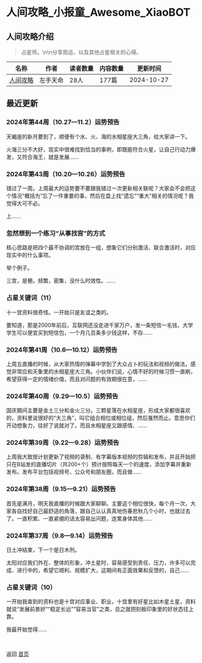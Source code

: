 # 人间攻略_小报童_Awesome_XiaoBOT

## 人间攻略介绍
> 占星师。\n\n分享周运，以及其他占星相关的心得。  
  


|名称|作者|读者数量|内容数量|更新时间|
|---|---|---|---|---|
|[人间攻略](https://xiaobot.net/p/astroweek?refer=0b133df9-27dc-423b-8101-639049001c13)|左手天命|28人|177篇|2024-10-27|

## 最近更新
### 2024年第44周（10.27—11.2）运势预告

天蝎座的新月要到了，顺便有个水、火、海的水相星座大三角，给大家讲一下。

火海三分不大好，现实中很难找到恰当的事例，即既能符合火星，让自己行动力爆发，又符合海王，就是发展......

### 2024年第43周（10.20—10.26）运势预告

错过了一周。上周最大的运势要不要跟我错过一次更新相关联呢？大家会不会把这个情况“概括为”忘了一件重要的事，然后在盘上找“遗忘”“重大”相关的情况呢？我觉得大可不必。

上......

### 忽然想到一个练习“从事找宫”的方式

核心思路是把四个最不协调的宫放在一组，想象它们分别激活、联合激活时，对应现实中的什么事项。

举个例子。

三宫，是梗。频繁，密集，没什么时效性。......

### 占星关键词（11）

十一宫资料很奇怪。一开始只是友谊之类的。

要知道，那是2000年前后，互联网还没走进千家万户，发一条短信一毛钱，大学学生可以便宜买到短信包，一个月几百条多少钱这样，不存......

### 2024年第41周（10.6—10.12）运势预告

上周五直播的时候，从大家热情的弹幕中学到了大众占卜的玩法和视频的做法，感觉非常应和天象里的水相星座大三角。小伙伴们说，心情不好的时候习惯一直刷，希望获得一定的情绪价值，而且对问题的有效期很在意，......

### 2024年第40周（9.29—10.5）运势预告

国庆期间主要是金土三分和金火三分。三颗星落在水相星座，形成大家都很喜欢的，资料里说很好的“大三角”，叫它组合相位或相位组，然后戛然而止。意思你们开动想象力，往好了说就对了。而且水相星座又跟感情、......

### 2024年第39周（9.22—9.28）运势预告

上周我大致按计划更新了视频的录制、有字幕版本视频的剪辑和发布，并且开始把只在B站发的直播切片（共200+个）预计按照每天一个的速度，添加字幕并重新发布。发布平台包括视频号、公众号和朋友圈，而且做......

### 2024年第38周（9.15—9.21）运势预告

首先是满月，明天我直播的时候跟大家聊聊。主要这个相位很快，每个月一次，大家各自找好自己最舒适的角落，跟自己认认真真地伤春悲秋几个小时，也就过去了。一直积累、一直紧绷的话太容易出问题，连累身体其他......

### 2024年第37周（9.8—9.14）运势预告

日土冲结束，下一个是日木刑。

太阳对应我们外在、整体的形象，冲土星时，容易感受到责任、压力，许多可以完成、进行中的，希望它顺利、规模扩大，这期间有正面效果和反馈的，自己......

### 占星关键词（10）

一开始我查到的资料也是十宫对应事业、职业，十宫里有好星比如木星土星，资料就说“发展前景好”“稳定长远”“容易当官”之类，总之就把刻板印象里的好状态往上靠。

我最开始觉得......


<a href="https://github.com/Reno9527/awesome-xiaobot" style="color: white; text-decoration: none;">awesome-xiaobot</a>

返回 [首页](../README.md)
